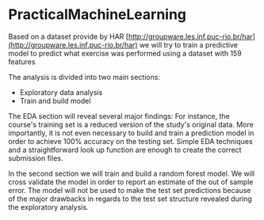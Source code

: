 # PracticalMachineLearning

Based on a dataset provide by HAR [http://groupware.les.inf.puc-rio.br/har](http://groupware.les.inf.puc-rio.br/har) we will try to train a predictive model to predict what exercise was performed using a dataset with 159 features

The analysis is divided into two main sections:

* Exploratory data analysis
* Train and build model

The EDA section will reveal several major findings: For instance, the course's training set is a reduced version of the study's original data. More importantly, it is not even necessary to build and train a prediction model in order to achieve 100% accuracy on the testing set. Simple EDA techniques and a straightforward look up function are enough to create the correct submission files.

In the second section we will train and build a random forest model. We will cross validate the model in order to report an estimate of the out of sample error. The model will not be used to make the test set predictions because of the major drawbacks in regards to the test set structure revealed during the exploratory analysis. 
